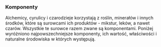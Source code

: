 ### Komponenty

Alchemicy, cyrulicy i czarodzieje korzystają z roślin, minerałów i innych środków, które są surowcami ich produktów - mikstur, leków, a nawet czarów. Wszystkie te surowce razem zwane są komponentami. Poniżej wyróżniono najpowszechniejsze komponenty, ich wartość, właściwości i naturalne środowiska w których występują.